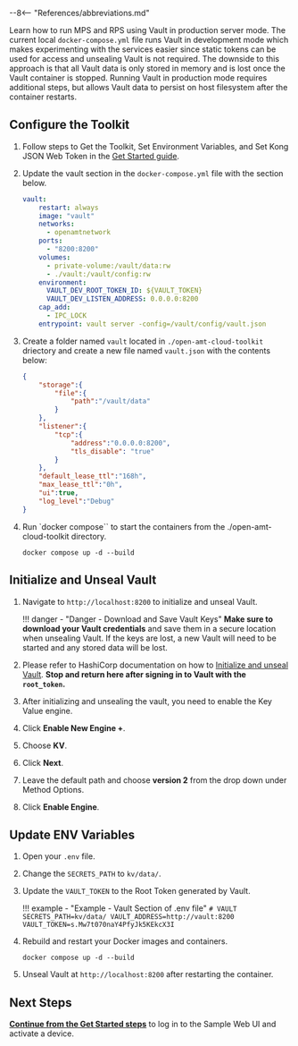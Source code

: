 --8<-- "References/abbreviations.md"

Learn how to run MPS and RPS using Vault in production server mode. The current local `docker-compose.yml` file runs Vault in development mode which makes experimenting with the services easier since static tokens can be used for access and unsealing Vault is not required. The downside to this approach is that all Vault data is only stored in memory and is lost once the Vault container is stopped. Running Vault in production mode requires additional steps, but allows Vault data to persist on host filesystem after the container restarts.

## Configure the Toolkit

1. Follow steps to Get the Toolkit, Set Environment Variables, and Set Kong JSON Web Token in the [Get Started guide](../../GetStarted/setup).

2. Update the vault section in the `docker-compose.yml` file with the section below.
    ``` yaml
    vault:
        restart: always
        image: "vault"
        networks:
          - openamtnetwork
        ports: 
          - "8200:8200"
        volumes:
          - private-volume:/vault/data:rw
          - ./vault:/vault/config:rw
        environment: 
          VAULT_DEV_ROOT_TOKEN_ID: ${VAULT_TOKEN}
          VAULT_DEV_LISTEN_ADDRESS: 0.0.0.0:8200
        cap_add: 
          - IPC_LOCK
        entrypoint: vault server -config=/vault/config/vault.json
    ```

3. Create a folder named `vault` located in `./open-amt-cloud-toolkit` driectory and create a new file named `vault.json` with the contents below:
    ``` json
    {
        "storage":{
            "file":{
                "path":"/vault/data"
            }
        },
        "listener":{
            "tcp":{
                "address":"0.0.0.0:8200",
                "tls_disable": "true"
            }
        },
        "default_lease_ttl":"168h",
        "max_lease_ttl":"0h",
        "ui":true,
        "log_level":"Debug"
    }
    ```

4. Run `docker compose`` to start the containers from the ./open-amt-cloud-toolkit directory.
    ```
    docker compose up -d --build
    ```

## Initialize and Unseal Vault

1. Navigate to `http://localhost:8200` to initialize and unseal Vault.

    !!! danger - "Danger - Download and Save Vault Keys"
        **Make sure to download your Vault credentials** and save them in a secure location when unsealing Vault.  If the keys are lost, a new Vault will need to be started and any stored data will be lost.

2. Please refer to HashiCorp documentation on how to [Initialize and unseal Vault](https://learn.hashicorp.com/tutorials/vault/kubernetes-azure-aks?in=vault/kubernetes#initialize-and-unseal-vault). **Stop and return here after signing in to Vault with the `root_token`.**

3. After initializing and unsealing the vault, you need to enable the Key Value engine.

4. Click **Enable New Engine +**.

5. Choose **KV**.

6. Click **Next**.

7. Leave the default path and choose **version 2** from the drop down under Method Options. 

8. Click **Enable Engine**.

## Update ENV Variables
    
1. Open your `.env` file.

2. Change the `SECRETS_PATH` to `kv/data/`.

3. Update the `VAULT_TOKEN` to the Root Token generated by Vault.

    !!! example - "Example - Vault Section of .env file"
        ```
        # VAULT
        SECRETS_PATH=kv/data/
        VAULT_ADDRESS=http://vault:8200
        VAULT_TOKEN=s.Mw7t070naY4PfyJk5KEkcX3I
        ```

4. Rebuild and restart your Docker images and containers.

    ```
    docker compose up -d --build
    ```

5. Unseal Vault at `http://localhost:8200` after restarting the container.


## Next Steps
[**Continue from the Get Started steps**](../GetStarted/loginToUI.md) to log in to the Sample Web UI and activate a device.

<br>
